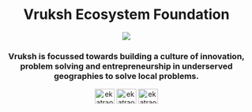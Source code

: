 <div align=center>
  
<h1>Vruksh Ecosystem Foundation</h1>
    
<img src="https://user-images.githubusercontent.com/51878265/145663445-e4299220-7491-4cc5-94ba-07737fc1153e.jpeg" />
  
<h3>Vruksh is focussed towards building a culture of innovation, problem solving and entrepreneurship in underserved geographies to solve local problems.</h3>
  
<p>
<a href="https://twitter.com/vruksheco" target="blank"><img align="center" src="https://raw.githubusercontent.com/rahuldkjain/github-profile-readme-generator/master/src/images/icons/Social/twitter.svg" alt="ekatraone" height="30" width="40" /></a>
<a href="https://www.linkedin.com/company/ekatraone/" target="blank"><img align="center" src="https://raw.githubusercontent.com/rahuldkjain/github-profile-readme-generator/master/src/images/icons/Social/linked-in-alt.svg" alt="ekatraone" height="30" width="40" /></a>
<a href="https://www.facebook.com/ekatraone" target="blank"><img align="center" src="https://raw.githubusercontent.com/rahuldkjain/github-profile-readme-generator/master/src/images/icons/Social/facebook.svg" alt="ekatraone" height="30" width="40" /></a>
</p>
  
</div>
